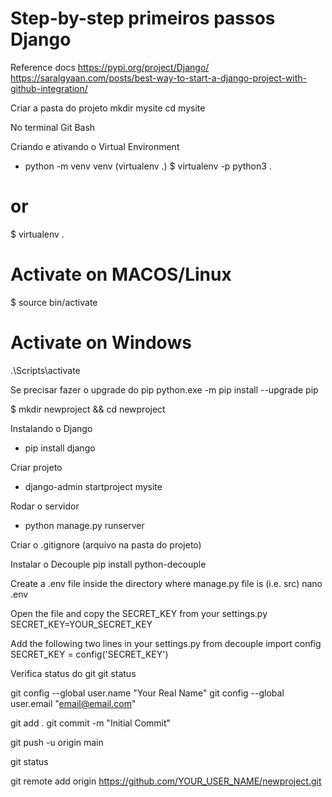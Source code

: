 # Step-by-step primeiros passos Django
Reference docs https://pypi.org/project/Django/
https://saralgyaan.com/posts/best-way-to-start-a-django-project-with-github-integration/


Criar a pasta do projeto
mkdir mysite
cd mysite



No terminal Git Bash

Criando e ativando o Virtual Environment
- python -m venv venv (virtualenv .)
$ virtualenv -p python3 .
# or
$ virtualenv .

# Activate on MACOS/Linux
$ source bin/activate

# Activate on Windows
.\Scripts\activate

Se precisar fazer o upgrade do pip
python.exe -m pip install --upgrade pip

$ mkdir newproject && cd newproject

Instalando o Django
- pip install django

Criar projeto
- django-admin startproject mysite

Rodar o servidor
- python manage.py runserver

Criar o .gitignore
(arquivo na pasta do projeto)

Instalar o Decouple
pip install python-decouple

Create a .env file inside the directory where manage.py file is (i.e. src)
nano .env

Open the file and copy the SECRET_KEY from your settings.py
SECRET_KEY=YOUR_SECRET_KEY

Add the following two lines in your settings.py
from decouple import config
SECRET_KEY = config('SECRET_KEY')

Verifica status do git
git status

git config --global user.name "Your Real Name"
git config --global user.email "email@email.com"

git add .
git commit -m "Initial Commit"


git push -u origin main

git status

git remote add origin https://github.com/YOUR_USER_NAME/newproject.git

